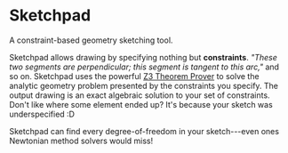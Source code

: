 # Sketchpad
A constraint-based geometry sketching tool.

Sketchpad allows drawing by specifying nothing but **constraints**. _"These two segments are perpendicular; this segment is tangent to this arc,"_ and so on. Sketchpad uses the powerful [Z3 Theorem Prover](https://github.com/Z3Prover/z3) to solve the analytic geometry problem presented by the constraints you specify. The output drawing is an exact algebraic solution to your set of constraints. Don't like where some element ended up? It's because your sketch was underspecified :D 

Sketchpad can find every degree-of-freedom in your sketch---even ones Newtonian method solvers would miss!
